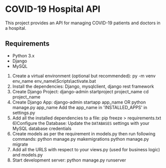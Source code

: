 # COVID-19 Hospital API

This project provides an API for managing COVID-19 patients and doctors in a hospital.

## Requirements
- Python 3.x
- Django
- MySQL

1) Create a virtual environment (optional but recommended):
py -m venv env_name
env_name\Scripts\activate.bat
2) Install the dependencies: 
Django, mysqlclient, django rest framework
3) Create Django Project:
django-admin startproject project_name
cd project_name
4) Create Django App:
django-admin startapp app_name
OR
python manage.py app_name
Add the app_name in 'INSTALLED_APPS' in settings.py
5) Add all the installed dependencies to a file:
pip freeze > requirements.txt
6)Configure the Database:
Update the `DATABASES` settings with your MySQL database credentials
7) Create models as per the requirement in models.py then run following commands:
python manage.py makemigrations
python manage.py migrate
8) Add all the URLS with respect to your views.py (used for business logic) and models.py
9) Start development server:
python manage.py runserver
